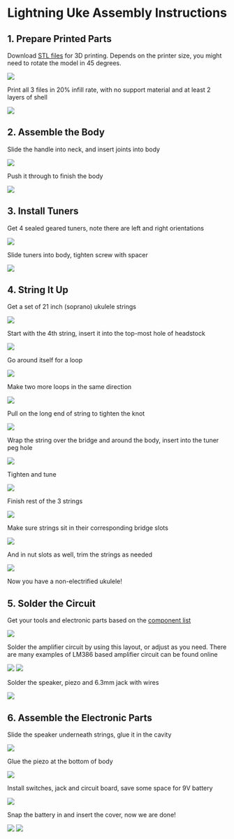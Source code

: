 # Lightning Uke Assembly Instructions 

## 1. Prepare Printed Parts  

Download [STL files](https://github.com/UkuleleDesign/LightningUke/tree/master/stl) for 3D printing. Depends on the printer size, you might need to rotate the model in 45 degrees. 

![](https://raw.githubusercontent.com/UkuleleDesign/LightningUke/master/instructions/slic3r.png)

Print all 3 files in 20% infill rate, with no support material and at least 2 layers of shell 

![](https://raw.githubusercontent.com/UkuleleDesign/LightningUke/master/instructions/IMG_3761.jpg)
	
## 2. Assemble the Body

Slide the handle into neck, and insert joints into body

![](https://raw.githubusercontent.com/UkuleleDesign/LightningUke/master/instructions/assemble_body.jpg)

Push it through to finish the body 

![](https://raw.githubusercontent.com/UkuleleDesign/LightningUke/master/instructions/IMG_3788.jpg)

## 3. Install Tuners

Get 4 sealed geared tuners, note there are left and right orientations

![](https://raw.githubusercontent.com/UkuleleDesign/LightningUke/master/instructions/IMG_3799.jpg)

Slide tuners into body, tighten screw with spacer

![](https://raw.githubusercontent.com/UkuleleDesign/LightningUke/master/instructions/IMG_3805.jpg)

## 4. String It Up

Get a set of 21 inch (soprano) ukulele strings 

![](https://raw.githubusercontent.com/UkuleleDesign/LightningUke/master/instructions/IMG_3813.jpg)

Start with the 4th string, insert it into the top-most hole of headstock 

![](https://raw.githubusercontent.com/UkuleleDesign/LightningUke/master/instructions/IMG_3818.jpg)

Go around itself for a loop

![](https://raw.githubusercontent.com/UkuleleDesign/LightningUke/master/instructions/IMG_3822.jpg)

Make two more loops in the same direction 

![](https://raw.githubusercontent.com/UkuleleDesign/LightningUke/master/instructions/IMG_3823.jpg)

Pull on the long end of string to tighten the knot

![](https://raw.githubusercontent.com/UkuleleDesign/LightningUke/master/instructions/IMG_3825.jpg)

Wrap the string over the bridge and around the body, insert into the tuner peg hole 

![](https://raw.githubusercontent.com/UkuleleDesign/LightningUke/master/instructions/IMG_3836.jpg)

Tighten and tune

![](https://raw.githubusercontent.com/UkuleleDesign/LightningUke/master/instructions/tuner.jpg)

Finish rest of the 3 strings 

![](https://raw.githubusercontent.com/UkuleleDesign/LightningUke/master/instructions/IMG_3853.jpg)

Make sure strings sit in their corresponding bridge slots

![](https://raw.githubusercontent.com/UkuleleDesign/LightningUke/master/instructions/IMG_3844.jpg)

And in nut slots as well, trim the strings as needed

![](https://raw.githubusercontent.com/UkuleleDesign/LightningUke/master/instructions/IMG_3858.jpg)

Now you have a non-electrified ukulele!

## 5. Solder the Circuit 

Get your tools and electronic parts based on the [component list](https://github.com/UkuleleDesign/LightningUke/blob/master/ComponentList.md)

![](https://raw.githubusercontent.com/UkuleleDesign/LightningUke/master/instructions/IMG_3865.jpg) 

Solder the amplifier circuit by using this layout, or adjust as you need. There are many examples of LM386 based amplifier circuit can be found online

![](https://raw.githubusercontent.com/UkuleleDesign/LightningUke/master/instructions/lm386-circuit.jpg)
![](https://raw.githubusercontent.com/UkuleleDesign/LightningUke/master/instructions/IMG_3868.jpg)

Solder the speaker, piezo and 6.3mm jack with wires

![](https://raw.githubusercontent.com/UkuleleDesign/LightningUke/master/instructions/IMG_3872.jpg)

## 6. Assemble the Electronic Parts

Slide the speaker underneath strings, glue it in the cavity

![](https://raw.githubusercontent.com/UkuleleDesign/LightningUke/master/instructions/IMG_3875.jpg)

Glue the piezo at the bottom of body 

![](https://raw.githubusercontent.com/UkuleleDesign/LightningUke/master/instructions/IMG_3880.jpg)

Install switches, jack and circuit board, save some space for 9V battery

![](https://raw.githubusercontent.com/UkuleleDesign/LightningUke/master/instructions/IMG_3890.jpg)

Snap the battery in and insert the cover, now we are done! 

![](https://raw.githubusercontent.com/UkuleleDesign/LightningUke/master/instructions/IMG_3922.jpg)
![](https://raw.githubusercontent.com/UkuleleDesign/LightningUke/master/instructions/IMG_3900.jpg)